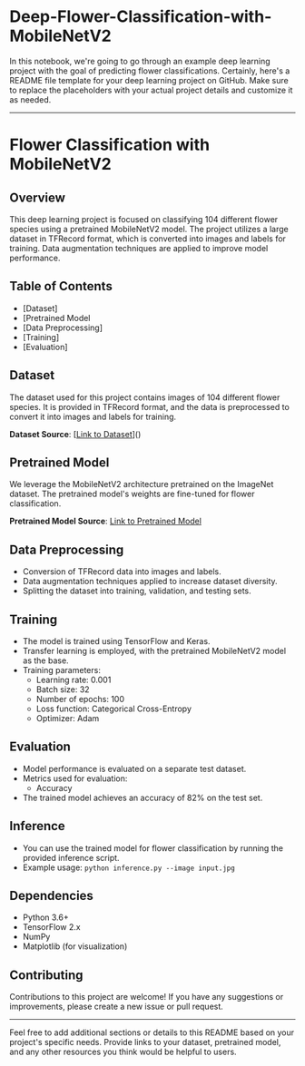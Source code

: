 # Deep-Flower-Classification-with-MobileNetV2
In this notebook, we're going to go through an example deep learning project with the goal of predicting flower classifications.
Certainly, here's a README file template for your deep learning project on GitHub. Make sure to replace the placeholders with your actual project details and customize it as needed.

---

# Flower Classification with MobileNetV2



## Overview

This deep learning project is focused on classifying 104 different flower species using a pretrained MobileNetV2 model. The project utilizes a large dataset in TFRecord format, which is converted into images and labels for training. Data augmentation techniques are applied to improve model performance.

## Table of Contents

- [Dataset]
- [Pretrained Model
- [Data Preprocessing]
- [Training]
- [Evaluation]
  

## Dataset

The dataset used for this project contains images of 104 different flower species. It is provided in TFRecord format, and the data is preprocessed to convert it into images and labels for training.

**Dataset Source**: [[Link to Dataset](https://www.kaggle.com/competitions/tpu-getting-started)]()

## Pretrained Model

We leverage the MobileNetV2 architecture pretrained on the ImageNet dataset. The pretrained model's weights are fine-tuned for flower classification.

**Pretrained Model Source**: [Link to Pretrained Model]([https://example.com/pretrained-model](https://tfhub.dev/google/imagenet/mobilenet_v2_130_224/classification/5))

## Data Preprocessing

- Conversion of TFRecord data into images and labels.
- Data augmentation techniques applied to increase dataset diversity.
- Splitting the dataset into training, validation, and testing sets.

## Training

- The model is trained using TensorFlow and Keras.
- Transfer learning is employed, with the pretrained MobileNetV2 model as the base.
- Training parameters:
  - Learning rate: 0.001
  - Batch size: 32
  - Number of epochs: 100
  - Loss function: Categorical Cross-Entropy
  - Optimizer: Adam

## Evaluation

- Model performance is evaluated on a separate test dataset.
- Metrics used for evaluation:
  - Accuracy
- The trained model achieves an accuracy of 82% on the test set.

## Inference

- You can use the trained model for flower classification by running the provided inference script.
- Example usage: `python inference.py --image input.jpg`

## Dependencies

- Python 3.6+
- TensorFlow 2.x
- NumPy
- Matplotlib (for visualization)



## Contributing

Contributions to this project are welcome! If you have any suggestions or improvements, please create a new issue or pull request.


---

Feel free to add additional sections or details to this README based on your project's specific needs. Provide links to your dataset, pretrained model, and any other resources you think would be helpful to users.
